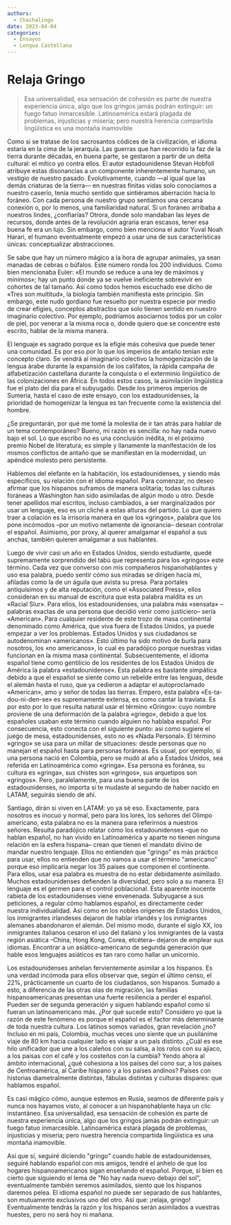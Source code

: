 ```yaml
---
authors:
  - Chachalingo
date: 2023-04-04
categories:
  - Ensayos
  - Lengua Castellana
---
```


# Relaja Gringo

> Esa universalidad, esa sensación de cohesión es parte de nuestra experiencia única, algo que los gringos jamás podrán extinguir: un fuego fatuo inmarcesible. Latinoamérica estará plagada de problemas, injusticias y miseria; pero nuestra herencia compartida lingüística es una montaña inamovible.
<!-- more -->

Como si se tratase de los sacrosantos códices de la civilización, el idioma estaría en la cima de la jerarquía. Las guerras que han recorrido la faz de la tierra durante décadas, en buena parte, se gestaron a partir de un delta cultural: el mítico yo contra ellos. El autor estadounidense Stevan Hobfoll atribuye estas disonancias a un componente inherentemente humano, un vestigio de nuestro pasado. Evolutivamente, cuando —al igual que las demás criaturas de la tierra— en nuestras finitas vidas solo conocíamos a nuestro caserío, tenía mucho sentido que sintiéramos aberración hacia lo foráneo. Con cada persona de nuestro grupo sentíamos una cercana conexión o, por lo menos, una familiaridad natural. Si un foráneo arribaba a nuestros lindes, ¿confiarías? Otrora, donde solo mandaban las leyes de recursos, donde antes de la revolución agraria eran escasos, tener esa buena fe era un lujo. Sin embargo, como bien menciona el autor Yuval Noah Harari, el humano eventualmente empezó a usar una de sus características únicas: conceptualizar abstracciones.

Se sabe que hay un número mágico a la hora de agrupar animales, ya sean manadas de cebras o búfalos. Este número ronda los 200 individuos. Como bien mencionaba Euler: «El mundo se reduce a una ley de máximos y mínimos»; hay un punto donde ya se vuelve ineficiente sobrevivir en cohortes de tal tamaño. Así como todos hemos escuchado ese dicho de «Tres son multitud», la biología también manifiesta este principio. Sin embargo, este nudo gordiano fue resuelto por nuestra especie por medio de crear efigies, conceptos abstractos que solo tienen sentido en nuestro imaginario colectivo. Por ejemplo, podríamos asociarnos todos por un color de piel, por venerar a la misma roca o, donde quiero que se concentre este escrito, hablar de la misma manera.     

El lenguaje es sagrado porque es la efigie más cohesiva que puede tener una comunidad. Es por eso por lo que los imperios de antaño tenían este concepto claro. Se vendrá al imaginario colectivo la homogenización de la lengua árabe durante la expansión de los califatos, la rápida campaña de alfabetización castellana durante la conquista o el exterminio lingüístico de las colonizaciones en África. En todos estos casos, la asimilación lingüística fue el plato del día para el subyugado. Desde los primeros imperios de Sumeria, hasta el caso de este ensayo, con los estadounidenses, la prioridad de homogenizar la lengua es tan frecuente como la existencia del hombre.

¿Se preguntarán, por qué me tomé la molestia de ir tan atrás para hablar de un tema contemporáneo? Bueno, mi razón es sencilla: no hay nada nuevo bajo el sol. Lo que escribo no es una conclusión inédita, ni el próximo premio Nobel de literatura; es simple y llanamente la manifestación de los mismos conflictos de antaño que se manifiestan en la modernidad, un apéndice molesto pero persistente.

Hablemos del elefante en la habitación, los estadounidenses, y siendo más específicos, su relación con el idioma español. Para comenzar, no deseo afirmar que los hispanos suframos de manera solitaria; todas las culturas foráneas a Washington han sido asimiladas de algún modo u otro. Desde tener apellidos mal escritos, incluso cambiados, a ser marginalizados por usar un lenguaje, eso es un cliché a estas alturas del partido. Lo que quiero traer a colación es la irrisoria manera en que los «gringos», palabra que los pone incómodos –por un motivo netamente de ignorancia– desean controlar el español. Asimismo, por proxy, al querer amalgamar el español a sus anchas, también quieren amalgamar a sus hablantes.

Luego de vivir casi un año en Estados Unidos, siendo estudiante, quedé supremamente sorprendido del tabú que representa para los «gringos» este término. Cada vez que converso con mis compañeros hispanohablantes y uso esa palabra, puedo sentir cómo sus miradas se dirigen hacia mí, afiladas como la de un águila que avista su presa. Para portales antiquísimos y de alta reputación, como el «Associated Press», ellos consideran en su manual de escritura que esta palabra maldita es un «Racial Slur». Para ellos, los estadounidenses, una palabra más «sensata» –palabras exactas de una persona que decidió venir como justiciero– sería «American». Para cualquier residente de este trozo de masa continental denominado como América, que viva fuera de Estados Unidos, ya puede empezar a ver los problemas. Estados Unidos y sus ciudadanos se autodenominan «americanos». Esto último ha sido motivo de burla para nosotros, los «no americanos», lo cual es paradójico porque nuestras vidas funcionan en la misma masa continental. Subsecuentemente, el idioma español tiene como gentilicio de los residentes de los Estados Unidos de América la palabra «estadounidense». Esta palabra es bastante simpática debido a que el español se siente como un rebelde entre las lenguas, desde el alemán hasta el ruso, que ya cedieron a adaptar el autoproclamado «American», amo y señor de todas las tierras. Empero, esta palabra «Es-ta-dou-ni-den-se» es supremamente extensa, es como cantar la traviata. Es por esto por lo que resulta natural usar el término «Gringo»: cuyo nombre proviene de una deformación de la palabra «griego», debido a que los españoles usaban este término cuando alguien no hablaba español. Por consecuencia, esto conecta con el siguiente punto: así como sugiere el juego de mesa, estadounidenses, esto no es «Nada Personal». El término «gringo» se usa para un millar de situaciones: desde personas que no manejan el español hasta para personas foráneas. Es usual, por ejemplo, si una persona nació en Colombia, pero se mudó al año a Estados Unidos, sea referida en Latinoamérica como «gringa». Esa persona es foránea, su cultura es «gringa», sus chistes son «gringos», sus arquetipos son «gringos». Pero, paralelamente, para una buena parte de los estadounidenses, no importa si te mudaste al segundo de haber nacido en LATAM, seguirás siendo de ahí.

Santiago, dirán si viven en LATAM: yo ya sé eso. Exactamente, para nosotros es inocuo y normal, pero para los lores, los señores del Olimpo americano, esta palabra no es la manera para referirnos a nuestros señores. Resulta paradójico relatar cómo los estadounidenses –que no hablan español, no han vivido en Latinoamérica y aparte no tienen ninguna relación en la esfera hispana– crean que tienen el mandato divino de mandar nuestro lenguaje. Ellos no entienden que "gringo" es más práctico para usar, ellos no entienden que no vamos a usar el término "americano" porque eso implicaría negar los 35 países que componen el continente. Para ellos, usar esa palabra es muestra de no estar debidamente asimilado. Muchos estadounidenses defienden la diversidad, pero solo a su manera. El lenguaje es el germen para el control poblacional. Esta aparente inocente rabieta de los estadounidenses viene envenenada. Subyugarse a sus peticiones, a regular cómo hablamos español, es directamente ceder nuestra individualidad. Así como en los nobles orígenes de Estados Unidos, los inmigrantes irlandeses dejaron de hablar irlandés y los inmigrantes alemanes abandonaron el alemán. Del mismo modo, durante el siglo XX, los inmigrantes italianos cesaron el uso del italiano y los inmigrantes de la vasta región asiática –China, Hong Kong, Corea, etcétera– dejaron de emplear sus idiomas. Encontrar a un asiático-americano de segunda generación que hable esos lenguajes asiáticos es tan raro como hallar un unicornio.

Los estadounidenses anhelan fervientemente asimilar a los hispanos. Es una verdad incómoda para ellos observar que, según el último censo, el 22%, prácticamente un cuarto de los ciudadanos, son hispanos. Sumado a esto, a diferencia de las otras olas de migración, las familias hispanoamericanas presentan una fuerte resiliencia a perder el español. Pueden ser de segunda generación y siguen hablando español como si fueran un latinoamericano más. ¿Por qué sucede esto? Considero yo que la razón de este fenómeno es porque el español es el factor más determinante de toda nuestra cultura. Los latinos somos variados, gran revelación ¿no? Incluso en mi país, Colombia, muchas veces uno siente que un pusilánime viaje de 80 km hacia cualquier lado es viajar a un país distinto. ¿Cuál es ese hilo unificador que une a los caleños con su salsa, a los rolos con su ajiaco, a los paisas con el café y los costeños con la cumbia? Yendo ahora al ámbito internacional, ¿qué cohesiona a los países del cono sur, a los países de Centroamérica, al Caribe hispano y a los países andinos? Países con historias diametralmente distintas, fábulas distintas y culturas dispares: que hablamos español.

Es casi mágico cómo, aunque estemos en Rusia, seamos de diferente país y nunca nos hayamos visto, al conocer a un hispanohablante haya un clic instantáneo. Esa universalidad, esa sensación de cohesión es parte de nuestra experiencia única, algo que los gringos jamás podrán extinguir: un fuego fatuo inmarcesible. Latinoamérica estará plagada de problemas, injusticias y miseria; pero nuestra herencia compartida lingüística es una montaña inamovible.

Así que sí, seguiré diciendo "gringo" cuando hable de estadounidenses, seguiré hablando español con mis amigos, tendré el anhelo de que los hogares hispanoamericanos sigan enseñando el español. Porque, si bien es cierto que siguiendo el lema de "No hay nada nuevo debajo del sol", eventualmente también seremos asimilados, siento que los hispanos daremos pelea. El idioma español no puede ser separado de sus hablantes, son mutuamente exclusivos uno del otro. Así que: ¡relaja, gringo! Eventualmente tendrás la razón y los hispanos serán asimilados a vuestras huestes, pero no será hoy ni mañana.